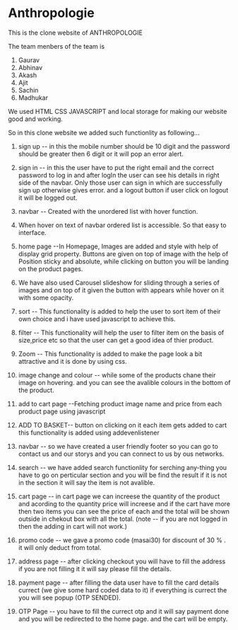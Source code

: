 # Anthropologie
This is the clone website of ANTHROPOLOGIE 
 
 The team menbers of the team is 
 1. Gaurav 
 2. Abhinav
 3. Akash
 4. Ajit
 5. Sachin
 6. Madhukar 

We used HTML CSS JAVASCRIPT and local storage for making our website good and working.


So in this clone website we added such functionlity as following...
1. sign up  -- in this the mobile number should be 10 digit and the password should be greater then 6 digit or it will pop an error alert.
2. sign in  -- in this the user have to put the right email and the correct password to log in and after logIn the user can see his details in right side of the navbar. Only those  user can sign in which are successfully sign up otherwise gives error.
and a logout button if user click on logout it will be logged out.
4. navbar -- Created with the unordered list with hover function.
5.	When hover on text of navbar ordered list is accessible. So that easy to interface.

6. home page --In Homepage, Images are added and style with help of display grid property.
Buttons are given on top of image with the help of Position sticky and absolute, while clicking on button you will be landing on the product pages.
7. We have also used Carousel slideshow for sliding through a series of images and on top of it given the button with appears while hover on it with some opacity.

8. sort -- This functionality is added to help the user to sort item of their own choice and i have used javascript to achieve this.
9. filter -- This functionality will help the user  to filter item on the basis of size,price etc so that the user can get a good idea of thier product.
10. Zoom -- This functionality is added to make the page look a bit attractive and it is done by using css.

11. image change and colour -- while some of the products chane their image on hovering. and you can see the avalible colours in the bottom of the product.

12. add to cart page --Fetching product image name and price from each product page using javascript
13. ADD TO BASKET--  button on clicking on it each item gets added to cart this functionality is added using addevenlistener

14. navbar -- so we have created a user friendly footer so you can go to contact us and our storys and you can connect to us by ous networks.
15. search -- we have added search functionlity for serching any-thing you have to go on perticular section and you will be find the result if it is not in the section it will say the item is not avalible.
16. cart page -- in cart page we can increese the quantity of the product and acording to the quantity price will increese and if the cart have more then two items you can see the price of each and the total will be shown outside in chekout box with all the total.
(note -- if you are not logged in then the adding in cart will not work.)
17. promo code -- we gave a promo code (masai30) for discount of 30 % . it will only deduct from total.
18. address page -- after clicking checkout you will have to fill the address if you are not filling it it will say please fill the details.
19. payment page -- after filling the data user have to fill the card details currect (we give some hard coded data to it) if everything is currect the you will see 
popup (OTP SENDED).
20. OTP Page -- you have to fill the currect otp and it will say payment done and you will be redirected to the home page. and the cart will be empty.
